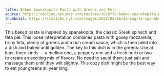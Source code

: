 ```yaml
---
title: Baked Spanakopita Pasta with Greens and Feta
source: https://cooking.nytimes.com/recipes/1020778-baked-spanakopita-pasta-with-greens-and-feta
thumbnail: https://static01.nyt.com/images/2021/05/16/dining/as-spanakopita-pasta/merlin_166521339_8809a046-8555-498e-9eac-bfa50b773192-threeByTwoMediumAt2X.jpg?auto=webp
---
```


This baked pasta is inspired by spanakopita, the classic Greek spinach and feta pie. This loose interpretation combines pasta with gooey mozzarella, briny feta, plenty of greens and a rich cream sauce, which is then piled into a dish and baked until golden. The key to this dish is in the greens: Use at least three kinds — a mellow one, a peppery one and a fresh herb or two — to create an exciting mix of flavors. No need to sauté them; just salt and massage them until they wilt slightly. This cozy dish might be the best way to eat your greens all year long.
